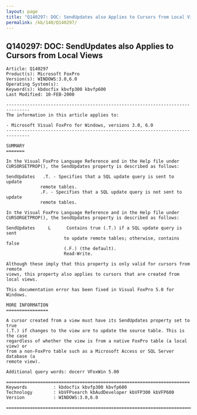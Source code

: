 ```yaml
---
layout: page
title: "Q140297: DOC: SendUpdates also Applies to Cursors from Local Views"
permalink: /kb/140/Q140297/
---
```


## Q140297: DOC: SendUpdates also Applies to Cursors from Local Views

	Article: Q140297
	Product(s): Microsoft FoxPro
	Version(s): WINDOWS:3.0,6.0
	Operating System(s): 
	Keyword(s): kbdocfix kbvfp300 kbvfp600
	Last Modified: 10-FEB-2000
	
	-------------------------------------------------------------------------------
	The information in this article applies to:
	
	- Microsoft Visual FoxPro for Windows, versions 3.0, 6.0 
	-------------------------------------------------------------------------------
	
	SUMMARY
	=======
	
	In the Visual FoxPro Language Reference and in the Help file under
	CURSORSETPROP(), the SendUpdates property is described as follows:
	
	SendUpdates   .T. - Specifies that a SQL update query is sent to update
	             remote tables.
	             .F. - Specifies that a SQL update query is not sent to update
	             remote tables.
	
	In the Visual FoxPro Language Reference and in the Help file under
	CURSORGETPROP(), the SendUpdates property is described as follows:
	
	SendUpdates     L      Contains true (.T.) if a SQL update query is sent
	                      to update remote tables; otherwise, contains false
	                      (.F.) (the default).
	                      Read-Write.
	
	Although these imply that this property is only valid for cursors from remote
	views, this property also applies to cursors that are created from local views.
	
	This documentation error has been fixed in Visual FoxPro 5.0 for Windows.
	
	MORE INFORMATION
	================
	
	A cursor created from a view must have its SendUpdates property set to true
	(.T.) if changes to the view are to update the source table. This is the case
	regardless of whether the view is from a native FoxPro table (a local view) or
	from a non-FoxPro table such as a Microsoft Access or SQL Server database (a
	remote view).
	
	Additional query words: docerr VFoxWin 5.00
	
	======================================================================
	Keywords          : kbdocfix kbvfp300 kbvfp600 
	Technology        : kbVFPsearch kbAudDeveloper kbVFP300 kbVFP600
	Version           : WINDOWS:3.0,6.0
	
	=============================================================================
	
